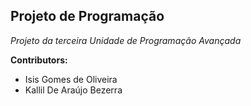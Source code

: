 ## Projeto de Programação

*Projeto da terceira Unidade de Programação Avançada*

**Contributors:**
- Isis Gomes de Oliveira
- Kallil De Araújo Bezerra
